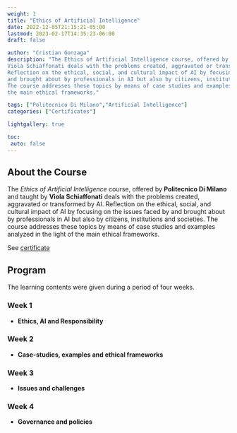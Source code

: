 ```yaml
---
weight: 1
title: "Ethics of Artificial Intelligence"
date: 2022-12-05T21:15:21-05:00
lastmod: 2023-02-17T14:35:23-06:00
draft: false

author: "Cristian Gonzaga"
description: "The Ethics of Artificial Intelligence course, offered by Politecnico Di Milano and taught by 
Viola Schiaffonati deals with the problems created, aggravated or transformed by AI. 
Reflection on the ethical, social, and cultural impact of AI by focusing on the issues faced by 
and brought about by professionals in AI but also by citizens, institutions and societies. 
The course addresses these topics by means of case studies and examples analyzed in the light of 
the main ethical frameworks."

tags: ["Politecnico Di Milano","Artificial Intelligence"]
categories: ["Certificates"]

lightgallery: true

toc:
 auto: false
---
```

<!--more-->

## About the Course

The *Ethics of Artificial Intelligence* course, offered by **Politecnico Di Milano** and taught by 
**Viola Schiaffonati** deals with the problems created, aggravated or transformed by AI. 
Reflection on the ethical, social, and cultural impact of AI by focusing on the issues faced by 
and brought about by professionals in AI but also by citizens, institutions and societies. 
The course addresses these topics by means of case studies and examples analyzed in the light of 
the main ethical frameworks.

See [certificate](https://coursera.org/share/56d599a6b346c75bf2ddc4f9cb734ec3)

## Program

The learning contents were given during a period of four weeks.

### Week 1
* **Ethics, AI and Responsibility**

### Week 2
* **Case-studies, examples and ethical frameworks**

### Week 3
* **Issues and challenges**

### Week 4
* **Governance and policies**







